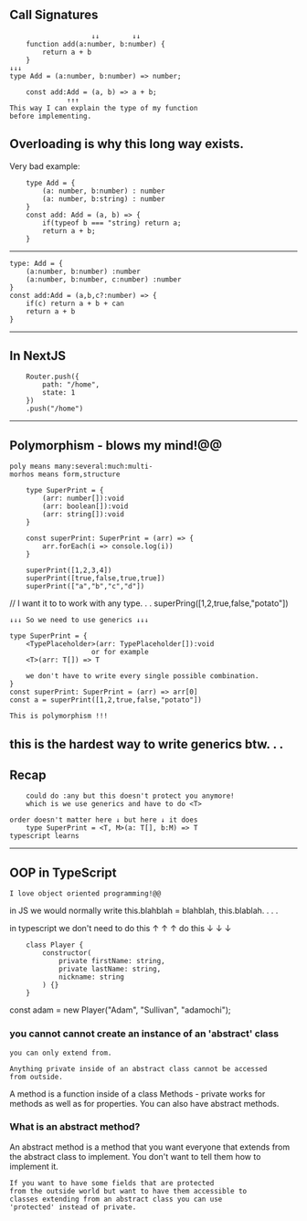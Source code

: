 ## Call Signatures

                        ↓↓        ↓↓
        function add(a:number, b:number) {
            return a + b
        }
    ↓↓↓
    type Add = (a:number, b:number) => number;

        const add:Add = (a, b) => a + b;
                  ↑↑↑
    This way I can explain the type of my function
    before implementing.

## Overloading is why this long way exists.

Very bad example:

        type Add = {
            (a: number, b:number) : number
            (a: number, b:string) : number
        }
        const add: Add = (a, b) => {
            if(typeof b === "string) return a;
            return a + b;
        }

---

    type: Add = {
        (a:number, b:number) :number
        (a:number, b:number, c:number) :number
    }
    const add:Add = (a,b,c?:number) => {
        if(c) return a + b + can
        return a + b
    }

---

## In NextJS

        Router.push({
            path: "/home",
            state: 1
        })
        .push("/home")

---

## Polymorphism - blows my mind!@@

    poly means many:several:much:multi-
    morhos means form,structure

        type SuperPrint = {
            (arr: number[]):void
            (arr: boolean[]):void
            (arr: string[]):void
        }

        const superPrint: SuperPrint = (arr) => {
            arr.forEach(i => console.log(i))
        }

        superPrint([1,2,3,4])
        superPrint([true,false,true,true])
        superPrint(["a","b","c","d"])

// I want it to to work with any type. . .
superPring([1,2,true,false,"potato"])

    ↓↓↓ So we need to use generics ↓↓↓

    type SuperPrint = {
        <TypePlaceholder>(arr: TypePlaceholder[]):void
                        or for example
        <T>(arr: T[]) => T

        we don't have to write every single possible combination.
    }
    const superPrint: SuperPrint = (arr) => arr[0]
    const a = superPrint([1,2,true,false,"potato"])

    This is polymorphism !!!

## this is the hardest way to write generics btw. . .

## Recap

        could do :any but this doesn't protect you anymore!
        which is we use generics and have to do <T>

    order doesn't matter here ↓ but here ↓ it does
        type SuperPrint = <T, M>(a: T[], b:M) => T
    typescript learns

---

## OOP in TypeScript

    I love object oriented programming!@@

in JS we would normally write this.blahblah = blahblah, this.blablah. . . .

in typescript we don't need to do this ↑ ↑ ↑ do this ↓ ↓ ↓

        class Player {
            constructor(
                private firstName: string,
                private lastName: string,
                nickname: string
            ) {}
        }

const adam = new Player("Adam", "Sullivan", "adamochi");

### you cannot cannot create an instance of an 'abstract' class

    you can only extend from.

    Anything private inside of an abstract class cannot be accessed
    from outside.

A method is a function inside of a class
Methods - private works for methods as well as for properties.
You can also have abstract methods.

### What is an abstract method?

An abstract method is a method that you want everyone
that extends from the abstract class to implement. You
don't want to tell them how to implement it.

    If you want to have some fields that are protected
    from the outside world but want to have them accessible to
    classes extending from an abstract class you can use
    'protected' instead of private.
